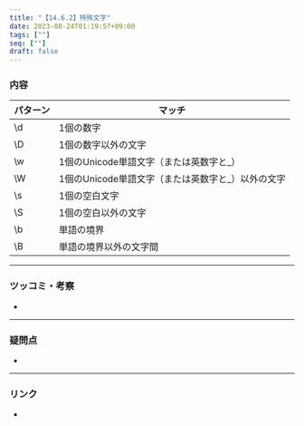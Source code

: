 ```yaml
---
title: "【14.6.2】特殊文字"
date: 2023-08-24T01:19:57+09:00
tags: [""]
seq: [""]
draft: false
---
```


### 内容

| パターン | マッチ                                            | 
| -------- | ------------------------------------------------- | 
| \d       | 1個の数字                                         | 
| \D       | 1個の数字以外の文字                               | 
| \w       | 1個のUnicode単語文字（または英数字と_）           | 
| \W       | 1個のUnicode単語文字（または英数字と_）以外の文字 | 
| \s       | 1個の空白文字                                     | 
| \S       | 1個の空白以外の文字                               | 
| \b       | 単語の境界                                        | 
| \B       | 単語の境界以外の文字間                            | 

---
### ツッコミ・考察
- 

---
### 疑問点
- 


---
### リンク
- 